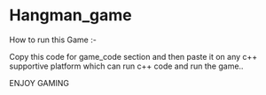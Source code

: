 # Hangman_game

How to run this Game :- 

Copy this code for game_code section and then paste it on any c++ supportive platform which can run c++ code and run the game..

ENJOY GAMING
